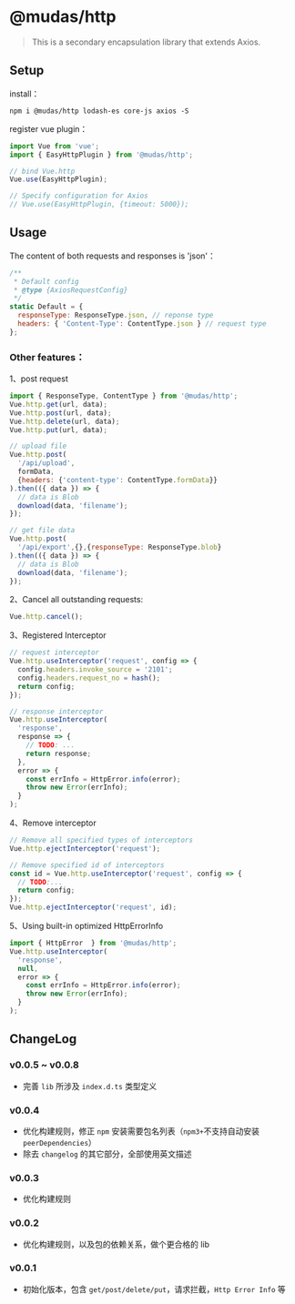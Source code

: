 # @mudas/http

> This is a secondary encapsulation library that extends Axios.

## Setup
install：
```npm
npm i @mudas/http lodash-es core-js axios -S
```

register vue plugin：
```js
import Vue from 'vue';
import { EasyHttpPlugin } from '@mudas/http';

// bind Vue.http
Vue.use(EasyHttpPlugin);

// Specify configuration for Axios
// Vue.use(EasyHttpPlugin, {timeout: 5000});
```

## Usage
The content of both requests and responses is 'json'：
```js
/**
 * Default config
 * @type {AxiosRequestConfig}
 */
static Default = {
  responseType: ResponseType.json, // reponse type
  headers: { 'Content-Type': ContentType.json } // request type
};
```

### Other features：
1、post request
```js
import { ResponseType, ContentType } from '@mudas/http';
Vue.http.get(url, data);
Vue.http.post(url, data);
Vue.http.delete(url, data);
Vue.http.put(url, data);

// upload file
Vue.http.post(
  '/api/upload',
  formData,
  {headers: {'content-type': ContentType.formData}}
).then(({ data }) => {
  // data is Blob
  download(data, 'filename');
});

// get file data
Vue.http.post(
  '/api/export',{},{responseType: ResponseType.blob}
).then(({ data }) => {
  // data is Blob
  download(data, 'filename');
});
```

2、Cancel all outstanding requests:
```js
Vue.http.cancel();
```

3、Registered Interceptor
```js
// request interceptor
Vue.http.useInterceptor('request', config => {
  config.headers.invoke_source = '2101';
  config.headers.request_no = hash();
  return config;
});

// response interceptor
Vue.http.useInterceptor(
  'response',
  response => {
    // TODO: ...
    return response;
  },
  error => {
    const errInfo = HttpError.info(error);
    throw new Error(errInfo);
  }
);
```

4、Remove interceptor
```js
// Remove all specified types of interceptors
Vue.http.ejectInterceptor('request');

// Remove specified id of interceptors
const id = Vue.http.useInterceptor('request', config => {
  // TODO:...
  return config;
});
Vue.http.ejectInterceptor('request', id);
```

5、Using built-in optimized HttpErrorInfo
```js
import { HttpError  } from '@mudas/http';
Vue.http.useInterceptor(
  'response',
  null,
  error => {
    const errInfo = HttpError.info(error);
    throw new Error(errInfo);
  }
);
```

## ChangeLog
### v0.0.5 ~ v0.0.8
- 完善 `lib` 所涉及 `index.d.ts` 类型定义

### v0.0.4
- 优化构建规则，修正 `npm` 安装需要包名列表（`npm3+`不支持自动安装`peerDependencies`）
- 除去 `changelog` 的其它部分，全部使用英文描述

### v0.0.3
- 优化构建规则

### v0.0.2
- 优化构建规则，以及包的依赖关系，做个更合格的 lib

### v0.0.1
- 初始化版本，包含 `get/post/delete/put`，请求拦截，`Http Error Info` 等
